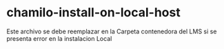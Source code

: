 # chamilo-install-on-local-host
Este archivo se debe reemplazar en la Carpeta contenedora del LMS si se presenta error en la instalacion Local
